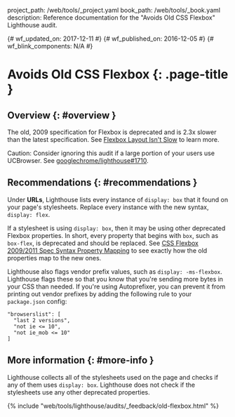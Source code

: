 project_path: /web/tools/_project.yaml
book_path: /web/tools/_book.yaml
description: Reference documentation for the "Avoids Old CSS Flexbox" Lighthouse audit.

{# wf_updated_on: 2017-12-11 #}
{# wf_published_on: 2016-12-05 #}
{# wf_blink_components: N/A #}

# Avoids Old CSS Flexbox  {: .page-title }

## Overview {: #overview }

The old, 2009 specification for Flexbox is deprecated and is 2.3x slower
than the latest specification. See [Flexbox Layout Isn't Slow][slow] to learn
more.

Caution: Consider ignoring this audit if a large portion of your users use
UCBrowser. See [googlechrome/lighthouse#1710][uc].

[uc]: https://github.com/GoogleChrome/lighthouse/issues/1710#issuecomment-294470505

[slow]: https://developers.google.com/web/updates/2013/10/Flexbox-layout-isn-t-slow

## Recommendations {: #recommendations }

Under **URLs**, Lighthouse lists every instance of `display: box` that it found
on your page's stylesheets. Replace every instance with the new syntax,
`display: flex`.

If a stylesheet is using `display: box`, then it may be using other deprecated
Flexbox properties. In short, every property that begins with `box`,
such as `box-flex`, is deprecated and should be replaced. See
[CSS Flexbox 2009/2011 Spec Syntax Property Mapping][map] to see exactly how the
old properties map to the new ones.

Lighthouse also flags vendor prefix values, such as `display: -ms-flexbox`.
Lighthouse flags these so that you know that you're sending more bytes in
your CSS than needed. If you're using Autoprefixer, you can prevent it
from printing out vendor prefixes by adding the following rule to your
`package.json` config:

    "browserslist": [
      "last 2 versions",
      "not ie <= 10",
      "not ie_mob <= 10"
    ]

[map]: https://wiki.csswg.org/spec/flexbox-2009-2011-spec-property-mapping

## More information {: #more-info }

Lighthouse collects all of the stylesheets used on the page and checks if any of
them uses `display: box`. Lighthouse does not check if the stylesheets use any
other deprecated properties.


{% include "web/tools/lighthouse/audits/_feedback/old-flexbox.html" %}
